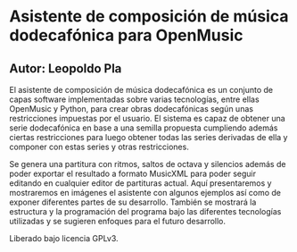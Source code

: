 # Asistente de composición de música dodecafónica para OpenMusic

## Autor: Leopoldo Pla

El asistente de composición de música dodecafónica es un conjunto de capas software implementadas sobre varias tecnologías, entre ellas OpenMusic y Python, para crear obras dodecafónicas según unas restricciones impuestas por el usuario. El sistema es capaz de obtener una serie dodecafónica en base a una semilla propuesta cumpliendo además ciertas restricciones para luego obtener todas las series derivadas de ella y componer con estas series y otras restricciones.

Se genera una partitura con ritmos, saltos de octava y silencios además de poder exportar el resultado a formato MusicXML para poder seguir editando en cualquier editor de partituras actual. Aquí presentaremos y mostraremos en imágenes el asistente con algunos ejemplos así como de exponer diferentes partes de su desarrollo. También se mostrará la estructura y la programación del programa bajo las diferentes tecnologías utilizadas y se sugieren enfoques para el futuro desarrollo.


Liberado bajo licencia GPLv3.
